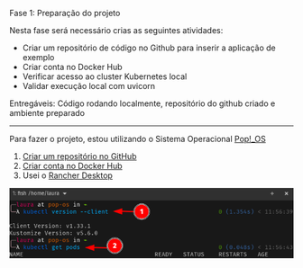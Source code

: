 Fase 1: Preparação do projeto

Nesta fase será necessário crias as seguintes atividades:

- Criar um repositório de código no Github para inserir a aplicação de exemplo
- Criar conta no Docker Hub
- Verificar acesso ao cluster Kubernetes local
- Validar execução local com uvicorn

Entregáveis: Código rodando localmente, repositório do github criado e ambiente preparado

---

Para fazer o projeto, estou utilizando o Sistema Operacional [Pop!_OS](https://system76.com/pop/)
1. [Criar um repositório no GitHub](https://docs.github.com/pt/repositories/creating-and-managing-repositories/creating-a-new-repository)
2. [Criar conta no Docker Hub](https://docs.docker.com/accounts/create-account/)
3. Usei o [Rancher Desktop](https://docs.rancherdesktop.io/getting-started/installation/)
<img src="../../assets/fase01/img01.png" alt="img01" title="img01"/>